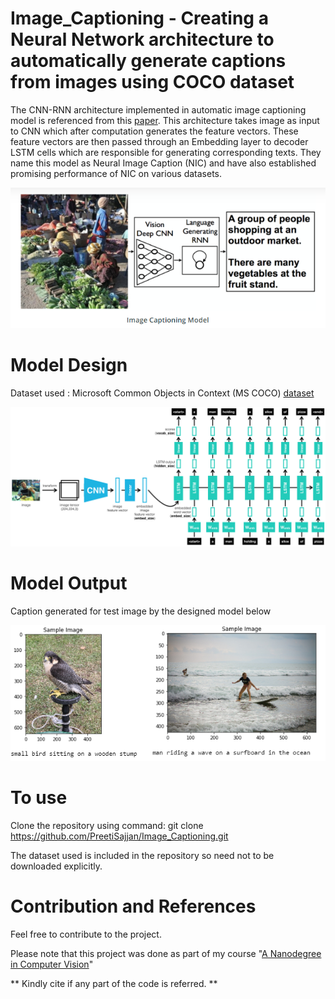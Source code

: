 # Image_Captioning - Creating a Neural Network architecture to automatically generate captions from images using COCO dataset

The CNN-RNN architecture implemented in automatic image captioning model is referenced from this [paper](https://arxiv.org/pdf/1411.4555.pdf). This architecture takes image as input to CNN which after computation generates the feature vectors. These feature vectors are then passed through an Embedding layer to decoder LSTM cells which are responsible for generating corresponding texts. They name this model as Neural Image Caption (NIC) and have also established promising performance of NIC on various datasets. 

![](images/model.PNG)

# Model Design
Dataset used : Microsoft Common Objects in Context (MS COCO) [dataset](http://cocodataset.org/#home)

![](images/encoder-decoder.png)

# Model Output
Caption generated for test image by the designed model below

![](images/output.png)

# To use
Clone the repository using command: git clone https://github.com/PreetiSajjan/Image_Captioning.git

The dataset used is included in the repository so need not to be downloaded explicitly.

# Contribution and References

Feel free to contribute to the project.

Please note that this project was done as part of my course "[A Nanodegree in Computer Vision](https://www.udacity.com/course/computer-vision-nanodegree--nd891)" 

** Kindly cite if any part of the code is referred. **
